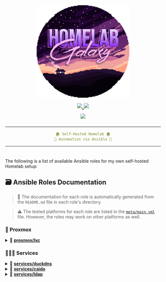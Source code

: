 <h1 align="center">
    <a href="#"><img src="https://github.com/kikewtf/galaxy/raw/main/.github/readme/logo.png" alt="Galaxy" width="300" /></a>
    <br />
    <a href="https://github.com/kikewtf/galaxy/homelab/issues">
        <img src="https://img.shields.io/github/issues/kikewtf/homelab?color=fab387&labelColor=303446&style=for-the-badge" />
    </a>
    <a href="https://github.com/kikewtf/homelab">
        <img src="https://img.shields.io/github/repo-size/kikewtf/homelab?color=ea999c&labelColor=303446&style=for-the-badge" />
    </a>
    <br/>
    <a href="https://www.ansible.com/">
        <img src="https://img.shields.io/badge/ansible%20version->=2.15.5-b4befe?labelColor=303446&style=for-the-badge&logo=ansible" />
    </a>
    <br />
</h1>

<div align="center">
<hr/>

```yaml
🏠 Self-Hosted Homelab 🏠
🌌 Automation via Ansible 🌌
```

<hr/>
<h1></h1>
</div>

The following is a list of available Ansible roles for my own self-hosted Homelab setup:

## 🗃️ Ansible Roles Documentation

> 📝 The documentation for each role is automatically generated from the `README.md` file in each role's directory.

> ⚠️ The tested platforms for each role are listed in the [`meta/main.yml`](./meta/main.yml) file. However, the roles may work on other platforms as well.

### 🤖 Proxmox

<details><summary>
    📁 <a href="./roles/proxmox/lxc/"><b>proxmox/lxc</b></a>
</summary>

This role downloads, creates and manages [LXC](https://linuxcontainers.org/lxc/) containers on [Proxmox](https://www.proxmox.com/) hosts.

</details>

### 🧑🏽‍🔧 Services

<details><summary>
    📁 <a href="./roles/services/duckdns/"><b>services/duckdns</b></a>
</summary>

This role installs and manage [DuckDNS](https://www.duckdns.org/), a free dynamic DNS service.

</details>

<details><summary>
    📁 <a href="./roles/services/caido/"><b>services/caido</b></a>
</summary>

This role installs and manage [Caido](https://caido.io/), a lightweight web security auditing toolkit.

</details>

<details><summary>
    📁 <a href="./roles/services/ldap/"><b>services/ldap</b></a>
</summary>

This role installs and configures [OpenLDAP](https://www.openldap.org/) on the server and [SSSD](https://sssd.io/) on any host. It can be used to set up centralized LDAP authentication and authorization for users and groups.

</details>
